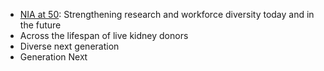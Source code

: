 - [NIA at 50](https://www.nia.nih.gov/research/blog/2024/10/nia-50-strengthening-research-and-workforce-diversity-today-and-future?utm_source=NIA+Main&utm_campaign=e61c93f8f9-blog-researchdiversity-10-16&utm_medium=email&utm_term=0_-8180ce9847-%5BLIST_EMAIL_ID%5D): Strengthening research and workforce diversity today and in the future
- Across the lifespan of live kidney donors
- Diverse next generation
- Generation Ne`X`t
